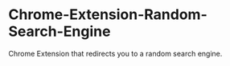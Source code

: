 # Chrome-Extension-Random-Search-Engine
Chrome Extension that redirects you to a random search engine.
